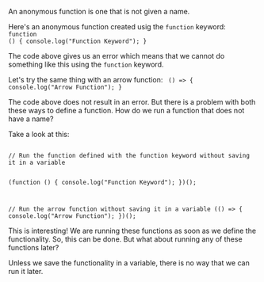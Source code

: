 An anonymous function is one 
that is not given a name.

Here's an anonymous function created 
usig the `function` keyword:
<codeblock language="javascript" type="lesson">
<code>
function () {
  console.log("Function Keyword");
}
</code>
</codeblock>

The code above gives us an error 
which means that we cannot do 
something like this using the `function` 
keyword.

Let's try the same thing with 
an arrow function:
<codeblock language="javascript" type="lesson">
<code>
() => {
  console.log("Arrow Function");
}
</code>
</codeblock>

The code above does not result in an 
error. But there is a problem 
with both these ways to define 
a function. How do we run a function that
does not have a name?

Take a look at this:

<codeblock language="javascript" type="lesson">
<code>
// Run the function defined with the function keyword without saving it in a variable

(function () {
  console.log("Function Keyword");
})();

// Run the arrow function without saving it in a variable
(() => {
  console.log("Arrow Function");
})();
</code>
</codeblock>

This is interesting! We are running these functions 
as soon as we define the functionality. So, this can be 
done. But what about running any of these functions later?

Unless we save the functionality 
in a variable, there is no way 
that we can run it later. 
